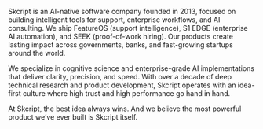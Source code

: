 Skcript is an AI-native software company founded in 2013, focused on building intelligent tools for support, enterprise workflows, and AI consulting. We ship FeatureOS (support intelligence), S1 EDGE (enterprise AI automation), and SEEK (proof-of-work hiring). Our products create lasting impact across governments, banks, and fast-growing startups around the world.

We specialize in cognitive science and enterprise-grade AI implementations that deliver clarity, precision, and speed. With over a decade of deep technical research and product development, Skcript operates with an idea-first culture where high trust and high performance go hand in hand.

At Skcript, the best idea always wins. And we believe the most powerful product we’ve ever built is Skcript itself.
